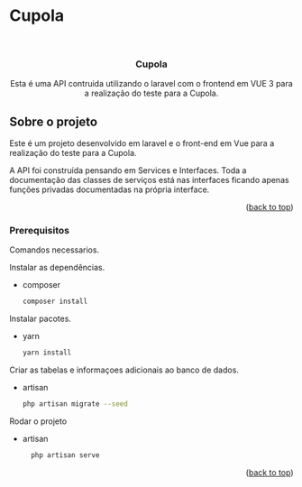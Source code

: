 # Cupola

<!-- PROJECT LOGO -->
<br />
<div align="center">
  <h3 align="center">Cupola</h3>

  <p align="center">
    Esta é uma API contruida utilizando o laravel com o frontend em VUE 3 para a realização do teste para a Cupola.
  </p>
</div>

<!-- ABOUT THE PROJECT -->
## Sobre o projeto

Este é um projeto desenvolvido em laravel e o front-end em Vue para a realização do teste para a Cupola. 

A API foi construída pensando em Services e Interfaces. 
Toda a documentação das classes de serviços está nas interfaces ficando apenas funções privadas documentadas na própria interface. 

<p align="right">(<a href="#top">back to top</a>)</p>

### Prerequisitos

Comandos necessarios.

Instalar as dependências.
* composer
  ```sh
  composer install
  ```
Instalar pacotes.
* yarn
  ```sh
  yarn install
  ```

Criar as tabelas e informaçoes adicionais ao banco de dados.
* artisan
  ```sh
  php artisan migrate --seed
  ```
  
Rodar o projeto
* artisan
  ```sh
    php artisan serve
  ```
  
  <p align="right">(<a href="#top">back to top</a>)</p>
